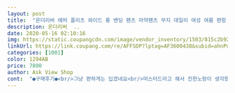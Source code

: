 ```yaml
---
layout: post 
title:  "온더리버 에머 플리츠 와이드 롱 밴딩 팬츠 마약팬츠 무지 데일리 여성 여름 편함 리본" 
description: 온더리버  ..
date: 2020-05-16 02:10:16 
img: https://static.coupangcdn.com/image/vendor_inventory/1503/815c2b921c39c8b3cca741e53bc22d9ecab04fd6c20c71e5b8c7aa2666cb.jpg 
linkUrl: https://link.coupang.com/re/AFFSDP?lptag=AF3600438&subid=ahnPublicAsk&pageKey=1471761106&itemId=2529971126&vendorItemId=70522752066&traceid=V0-113-11a7a1a24c4d818f 
categories: [1001] 
color: 1294AB 
price: 7800 
author: Ask View Shop 
cont:  "●구매후기●<br/>그냥 편하게는 입겠네요<br/>머스터드라고 해서 진한노랑이 생각했는데<br/>색깔은 실패한 듯  .<br/>.<br/><br/>어차피저렴한제품 상품질은둘째치고 엉덩이쪽에구멍이뚤려 입기가그러네요.<br/>안보이는곳이라면몰라도.<br/>옷은괞찮아요.<br/>불량이라그렇치<br/>이건 벽돌색과 갈색의 중간 어디메쯤.<br/>.<br/><br/>편하고 시원한 재질이라 더워지는 요즘 입기 좋네요 빨았을 때 금방 말라요<br/>" 
---
```


